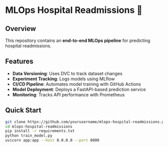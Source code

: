# MLOps Hospital Readmissions 🚀

## Overview
This repository contains an **end-to-end MLOps pipeline** for predicting hospital readmissions.

## Features
- **Data Versioning**: Uses DVC to track dataset changes
- **Experiment Tracking**: Logs models using MLflow
- **CI/CD Pipeline**: Automates model training with GitHub Actions
- **Model Deployment**: Deploys a FastAPI-based prediction service
- **Monitoring**: Tracks API performance with Prometheus

## Quick Start
```bash
git clone https://github.com/yourusername/mlops-hospital-readmissions.git
cd mlops-hospital-readmissions
pip install -r requirements.txt
python train_model.py
uvicorn app:app --host 0.0.0.0 --port 8000

